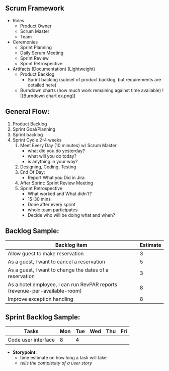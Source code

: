 ## Scrum Framework
- Roles
	- Product Owner
	- Scrum Master
	- Team
- Ceremonies
	- Sprint Planning
	- Daily Scrum Meeting
	- Sprint Review
	- Sprint Retrospective
- Artifacts (Documentation) (Lightweight)
	- Product Backlog
		- Sprint backlog (subset of product backlog, but requirements are detailed here)
	- Burndown charts (how much work remaining against time available)
		![[Burndown chart ex.png]]

## General Flow:
1. Product Backlog
2. Sprint Goal/Planning
3. Sprint backlog
4. Sprint Cycle 2-4 weeks
	1. Meet Every Day (10 minutes) w/ Scrum Master
		- what did you do yesterday?
		- what will you do today?
		- is anything in your way?
	2. Designing, Coding, Testing
	3. End Of Day: 
		- Report What you Did in Jira
	4. After Sprint: Sprint Review Meeting
	5. Sprint Retrospective
		- What worked and What didn't?
		- 15-30 mins
		- Done after every sprint
		- whole team participates
		- Decide who will be doing what and when?


## Backlog Sample:

| Backlog item                                                               | Estimate |
| -------------------------------------------------------------------------- | -------- |
| Allow guest to make reservation                                            | 3        |
| As a guest, I want to cancel a reservation                                 | 5        |
| As a guest, I want to change the dates of a reservation                    | 3        |
| As a hotel employee, I can run RevPAR reports (revenue-per-available-room) | 8        |
| Improve exception handling                                                 | 8        |

## Sprint Backlog Sample:

| Tasks               | Mon | Tue | Wed | Thu | Fri |
| ------------------- | --- | --- | --- | --- | --- |
| Code user interface | 8   | 4   |     |     |     |


- **Storypoint**:
	- time estimate on how long a task will take
	- *tells the complexity of a user story*

